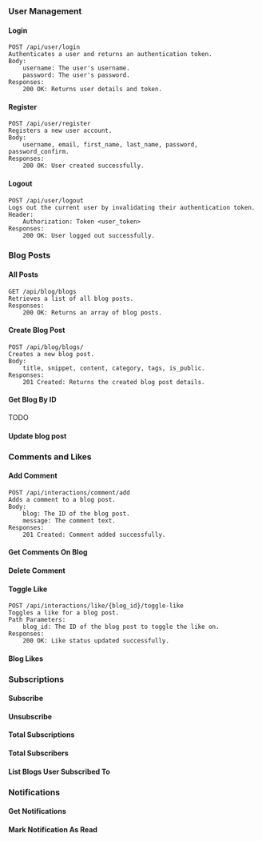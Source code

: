 ### User Management

#### Login

    POST /api/user/login
    Authenticates a user and returns an authentication token.
    Body:
        username: The user's username.
        password: The user's password.
    Responses:
        200 OK: Returns user details and token.

#### Register

    POST /api/user/register
    Registers a new user account.
    Body:
        username, email, first_name, last_name, password, password_confirm.
    Responses:
        200 OK: User created successfully.

#### Logout

    POST /api/user/logout
    Logs out the current user by invalidating their authentication token.
    Header:
        Authorization: Token <user_token>
    Responses:
        200 OK: User logged out successfully.

### Blog Posts

#### All Posts

    GET /api/blog/blogs
    Retrieves a list of all blog posts.
    Responses:
        200 OK: Returns an array of blog posts.

#### Create Blog Post

    POST /api/blog/blogs/
    Creates a new blog post.
    Body:
        title, snippet, content, category, tags, is_public.
    Responses:
        201 Created: Returns the created blog post details.

#### Get Blog By ID

TODO

#### Update blog post

### Comments and Likes

#### Add Comment

    POST /api/interactions/comment/add
    Adds a comment to a blog post.
    Body:
        blog: The ID of the blog post.
        message: The comment text.
    Responses:
        201 Created: Comment added successfully.

#### Get Comments On Blog

#### Delete Comment

#### Toggle Like

    POST /api/interactions/like/{blog_id}/toggle-like
    Toggles a like for a blog post.
    Path Parameters:
        blog_id: The ID of the blog post to toggle the like on.
    Responses:
        200 OK: Like status updated successfully.

#### Blog Likes

### Subscriptions

#### Subscribe

#### Unsubscribe

#### Total Subscriptions

#### Total Subscribers

#### List Blogs User Subscribed To

### Notifications

#### Get Notifications

#### Mark Notification As Read
